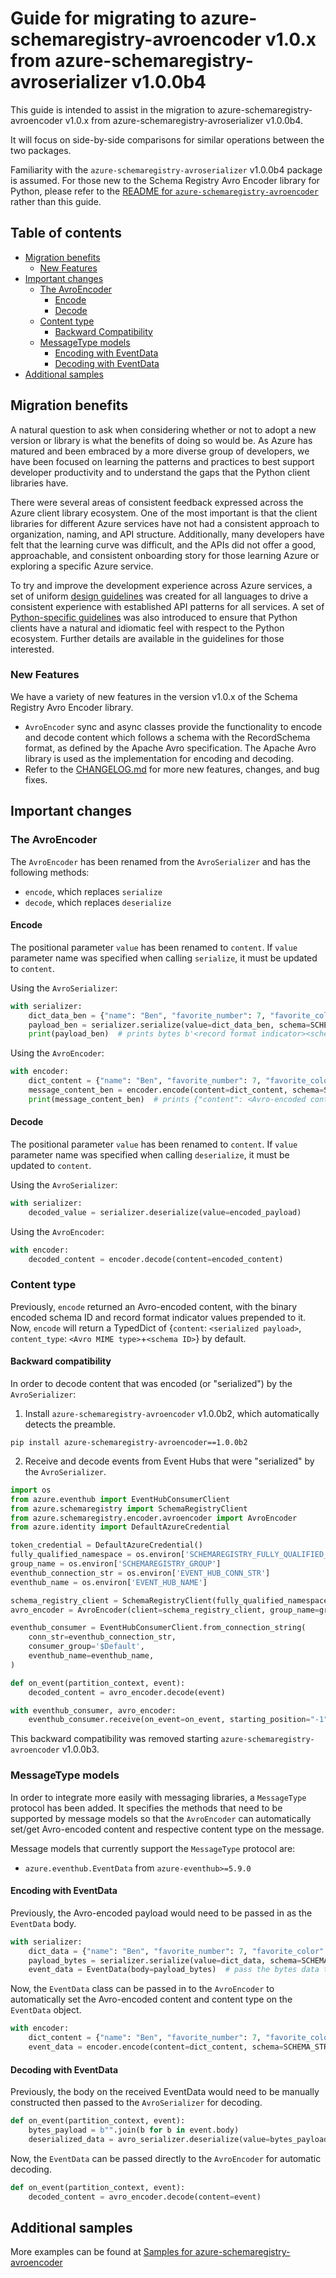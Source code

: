 # Guide for migrating to azure-schemaregistry-avroencoder v1.0.x from azure-schemaregistry-avroserializer v1.0.0b4

This guide is intended to assist in the migration to azure-schemaregistry-avroencoder v1.0.x from azure-schemaregistry-avroserializer v1.0.0b4.

It will focus on side-by-side comparisons for similar operations between the two packages.

Familiarity with the `azure-schemaregistry-avroserializer` v1.0.0b4 package is assumed.
For those new to the Schema Registry Avro Encoder library for Python, please refer to the [README for `azure-schemaregistry-avroencoder`](https://github.com/Azure/azure-sdk-for-python/blob/main/sdk/schemaregistry/azure-schemaregistry-avroencoder/README.md) rather than this guide.

## Table of contents

* [Migration benefits](#migration-benefits)
  * [New Features](#new-features)
* [Important changes](#important-changes)
  * [The AvroEncoder](#the-avroencoder)
    * [Encode](#encode)
    * [Decode](#decode)
  * [Content type](#content-type)
    * [Backward Compatibility](#backward-compatibility)
  * [MessageType models](#messagetype-models)
    * [Encoding with EventData](#encoding-with-eventdata)
    * [Decoding with EventData](#decoding-with-eventdata)
* [Additional samples](#additional-samples)

## Migration benefits

A natural question to ask when considering whether or not to adopt a new version or library is what
the benefits of doing so would be. As Azure has matured and been embraced by a more diverse group of developers,
we have been focused on learning the patterns and practices to best support developer productivity and
to understand the gaps that the Python client libraries have.

There were several areas of consistent feedback expressed across the Azure client library ecosystem.
One of the most important is that the client libraries for different Azure services have not had a
consistent approach to organization, naming, and API structure. Additionally, many developers have felt
that the learning curve was difficult, and the APIs did not offer a good, approachable,
and consistent onboarding story for those learning Azure or exploring a specific Azure service.

To try and improve the development experience across Azure services,
a set of uniform [design guidelines](https://azure.github.io/azure-sdk/general_introduction.html) was created
for all languages to drive a consistent experience with established API patterns for all services.
A set of [Python-specific guidelines](https://azure.github.io/azure-sdk/python/guidelines/index.html) was also introduced to ensure
that Python clients have a natural and idiomatic feel with respect to the Python ecosystem.
Further details are available in the guidelines for those interested.

### New Features

We have a variety of new features in the version v1.0.x of the Schema Registry Avro Encoder library.

- `AvroEncoder` sync and async classes provide the functionality to encode and decode content which follows a schema with the RecordSchema format, as defined by the Apache Avro specification. The Apache Avro library is used as the implementation for encoding and decoding.
- Refer to the [CHANGELOG.md](https://github.com/Azure/azure-sdk-for-python/blob/main/sdk/schemaregistry/azure-schemaregistry-avroencoder/CHANGELOG.md) for more new features, changes, and bug fixes.

## Important changes

### The AvroEncoder

The `AvroEncoder` has been renamed from the `AvroSerializer` and has the following methods:

* `encode`, which replaces `serialize`
* `decode`, which replaces `deserialize`

#### Encode

The positional parameter `value` has been renamed to `content`. If `value` parameter name was specified when calling `serialize`, it must be updated to `content`.

Using the `AvroSerializer`:

```python
with serializer:
    dict_data_ben = {"name": "Ben", "favorite_number": 7, "favorite_color": "red"}
    payload_ben = serializer.serialize(value=dict_data_ben, schema=SCHEMA_STRING)
    print(payload_ben)  # prints bytes b'<record format indicator><schema ID><Avro-encoded data>``
```

Using the `AvroEncoder`:

```python
with encoder:
    dict_content = {"name": "Ben", "favorite_number": 7, "favorite_color": "red"}
    message_content_ben = encoder.encode(content=dict_content, schema=SCHEMA_STRING)
    print(message_content_ben)  # prints {"content": <Avro-encoded content>, "content_type": "<Avro MIME type>+<Schema ID>"}
```

#### Decode

The positional parameter `value` has been renamed to `content`. If `value` parameter name was specified when calling `deserialize`, it must be updated to `content`.

Using the `AvroSerializer`:

```python
with serializer:
    decoded_value = serializer.deserialize(value=encoded_payload)
```

Using the `AvroEncoder`:

```python
with encoder:
    decoded_content = encoder.decode(content=encoded_content)
```

### Content type

Previously, `encode` returned an Avro-encoded content, with the binary encoded schema ID and record format indicator values prepended to it. Now, `encode` will return a TypedDict of {`content`: `<serialized payload>`, `content_type`: `<Avro MIME type>`+`<schema ID>`} by default.

#### Backward compatibility
In order to decode content that was encoded (or "serialized") by the `AvroSerializer`:

1. Install `azure-schemaregistry-avroencoder` v1.0.0b2, which automatically detects the preamble.

```pwsh
pip install azure-schemaregistry-avroencoder==1.0.0b2
```

2. Receive and decode events from Event Hubs that were "serialized" by the `AvroSerializer`.

```python
import os
from azure.eventhub import EventHubConsumerClient
from azure.schemaregistry import SchemaRegistryClient
from azure.schemaregistry.encoder.avroencoder import AvroEncoder
from azure.identity import DefaultAzureCredential

token_credential = DefaultAzureCredential()
fully_qualified_namespace = os.environ['SCHEMAREGISTRY_FULLY_QUALIFIED_NAMESPACE']
group_name = os.environ['SCHEMAREGISTRY_GROUP']
eventhub_connection_str = os.environ['EVENT_HUB_CONN_STR']
eventhub_name = os.environ['EVENT_HUB_NAME']

schema_registry_client = SchemaRegistryClient(fully_qualified_namespace, token_credential)
avro_encoder = AvroEncoder(client=schema_registry_client, group_name=group_name)

eventhub_consumer = EventHubConsumerClient.from_connection_string(
    conn_str=eventhub_connection_str,
    consumer_group='$Default',
    eventhub_name=eventhub_name,
)

def on_event(partition_context, event):
    decoded_content = avro_encoder.decode(event)

with eventhub_consumer, avro_encoder:
    eventhub_consumer.receive(on_event=on_event, starting_position="-1")
```

This backward compatibility was removed starting `azure-schemaregistry-avroencoder` v1.0.0b3.

### MessageType models

In order to integrate more easily with messaging libraries, a `MessageType` protocol has been added. It specifies the methods that need to be supported by message models so that the `AvroEncoder` can automatically set/get Avro-encoded content and respective content type on the message.

Message models that currently support the `MessageType` protocol are:

* `azure.eventhub.EventData` from `azure-eventhub>=5.9.0`

#### Encoding with EventData

Previously, the Avro-encoded payload would need to be passed in as the `EventData` body.

```python
with serializer:
    dict_data = {"name": "Ben", "favorite_number": 7, "favorite_color": "red"}
    payload_bytes = serializer.serialize(value=dict_data, schema=SCHEMA_STRING)
    event_data = EventData(body=payload_bytes)  # pass the bytes data to the body of an EventData
```

Now, the `EventData` class can be passed in to the `AvroEncoder` to automatically set the Avro-encoded content and content type on the `EventData` object.

```python
with encoder:
    dict_content = {"name": "Ben", "favorite_number": 7, "favorite_color": "red"}
    event_data = encoder.encode(content=dict_content, schema=SCHEMA_STRING, message_type=EventData)

```

#### Decoding with EventData

Previously, the body on the received EventData would need to be manually constructed then passed to the `AvroSerializer` for decoding.

```python
def on_event(partition_context, event):
    bytes_payload = b"".join(b for b in event.body)
    deserialized_data = avro_serializer.deserialize(value=bytes_payload)
```

Now, the `EventData` can be passed directly to the `AvroEncoder` for automatic decoding.

```python
def on_event(partition_context, event):
    decoded_content = avro_encoder.decode(content=event)
```

## Additional samples

More examples can be found at [Samples for azure-schemaregistry-avroencoder](https://github.com/Azure/azure-sdk-for-python/tree/main/sdk/schemaregistry/azure-schemaregistry-avroencoder/samples)
